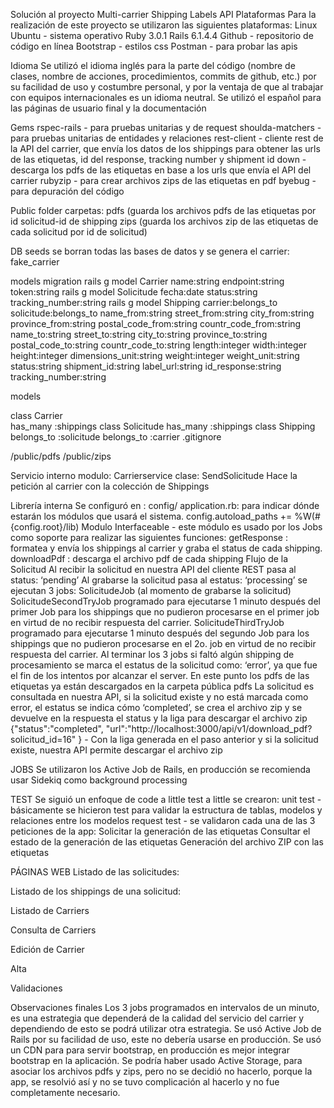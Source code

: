 Solución al proyecto Multi-carrier Shipping Labels API
Plataformas
Para la realización de este proyecto se utilizaron las siguientes plataformas:
Linux Ubuntu - sistema operativo
Ruby 3.0.1
Rails  6.1.4.4
Github - repositorio de código en línea
Bootstrap - estilos css
Postman - para probar las apis

Idioma
Se utilizó el idioma inglés para la parte del código (nombre de clases, nombre de acciones, procedimientos, commits de github, etc.) por su facilidad de uso y costumbre personal, y por la ventaja de que al trabajar con equipos internacionales es un idioma neutral.
Se utilizó el español para las páginas de usuario final y la documentación

Gems
rspec-rails - para pruebas unitarias y de request
shoulda-matchers - para pruebas unitarias de entidades y relaciones
rest-client - cliente rest de la API del carrier, que envía los datos de los shippings para obtener las urls de las etiquetas, id del response, tracking number y shipment id
down - descarga los pdfs de las etiquetas en base a los urls que envía el API del carrier
rubyzip - para crear archivos zips de las etiquetas en pdf
byebug - para depuración del código

Public folder
carpetas: 
pdfs (guarda los archivos pdfs de las etiquetas por id solicitud-id de shipping
zips (guarda los archivos zip de las etiquetas de cada solicitud por id de solicitud)

DB seeds
se borran todas las bases de datos y se genera el carrier: fake_carrier

models migration
rails g model Carrier name:string endpoint:string token:string
rails g model Solicitude fecha:date status:string tracking_number:string
rails g model Shipping carrier:belongs_to solicitude:belongs_to name_from:string street_from:string city_from:string province_from:string postal_code_from:string countr_code_from:string name_to:string street_to:string city_to:string province_to:string postal_code_to:string countr_code_to:string length:integer width:integer height:integer dimensions_unit:string weight:integer weight_unit:string status:string shipment_id:string label_url:string id_response:string tracking_number:string

models

class Carrier    
    has_many :shippings
class Solicitude 
    has_many :shippings
class Shipping
    belongs_to :solicitude
    belongs_to :carrier
.gitignore

/public/pdfs
/public/zips

Servicio interno
modulo: Carrierservice
clase: SendSolicitude
Hace la petición al carrier con la colección de Shippings

Librería interna
Se configuró en :
config/ application.rb:
para indicar dónde estarán los módulos que usará el sistema.
	config.autoload_paths += %W(#{config.root}/lib)
Modulo Interfaceable - este módulo es usado por los Jobs como soporte para realizar las siguientes funciones:
getResponse : formatea y envía los shippings al carrier y graba el status de cada shipping.
downloadPdf : descarga el archivo pdf de cada shipping
Flujo de la Solicitud
Al recibir la solicitud en nuestra API del cliente REST pasa al status: ‘pending’
Al grabarse la solicitud pasa al estatus: ‘processing’
se ejecutan 3 jobs:
SolicitudeJob (al momento de grabarse la solicitud)
SolicitudeSecondTryJob programado para ejecutarse 1 minuto después del primer Job para los shippings que no pudieron procesarse en el primer job en virtud de no recibir respuesta del carrier.
  SolicitudeThirdTryJob programado para ejecutarse 1 minuto después del segundo Job para los shippings que no pudieron procesarse en el 2o. job en virtud de no recibir respuesta del carrier.
Al terminar los 3 jobs si faltó algún shipping de procesamiento se marca el estatus de la solicitud como: ‘error’, ya que fue el fin de los intentos por alcanzar el server.
En este punto los pdfs de las etiquetas ya están descargados en la carpeta pública pdfs
La solicitud es consultada en nuestra API, si la solicitud existe y no está marcada como error, el estatus se indica cómo ‘completed’, se crea el archivo zip  y se devuelve en la respuesta el status y la liga para descargar el  archivo zip
	{"status":"completed",
"url":"http://localhost:3000/api/v1/download_pdf?solicitud_id=16" }
     -	Con la liga generada en el paso anterior y si la solicitud existe, nuestra API permite 
descargar el archivo zip

JOBS
Se utilizaron los Active Job de Rails, en producción se recomienda usar Sidekiq como background processing 

TEST
Se siguió un enfoque de code a little test a little
se crearon:
unit test - básicamente se hicieron test para validar la estructura de tablas, modelos y relaciones entre los modelos
request test  - se validaron cada una de las 3 peticiones de la app:
Solicitar la generación de las etiquetas
Consultar el estado de la generación de las etiquetas
Generación del archivo ZIP con las etiquetas

PÁGINAS WEB
Listado de las solicitudes:


Listado de los shippings de una solicitud:


Listado de Carriers


Consulta de Carriers


Edición de Carrier


Alta



Validaciones



Observaciones finales
Los 3 jobs programados en intervalos de un minuto, es una estrategia que dependerá de la calidad del servicio del carrier y dependiendo de esto se podrá utilizar otra estrategia.
Se usó Active Job de Rails por su facilidad de uso, este no debería usarse en producción.
Se usó un CDN para para servir bootstrap, en producción es mejor integrar bootstrap en la aplicación.
Se podría haber usado Active Storage, para asociar los archivos pdfs y zips, pero no se decidió no hacerlo, porque la app, se resolvió así y no se tuvo complicación al hacerlo y no fue completamente necesario.


